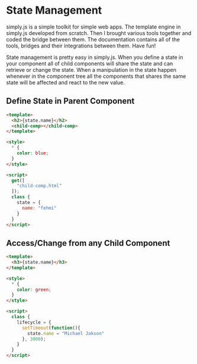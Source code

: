 # State Management
simply.js is a simple toolkit for simple web apps. The template engine in simply.js developed from scratch. Then I brought various tools together and coded the bridge between them. The documentation contains all of the tools, bridges and their integrations between them. Have fun!

State management is pretty easy in simply.js. When you define a state in your component all of child components will share the state and can retrieve or change the state. When a manipulation in the state happen whenever in the component tree all the components that shares the same state will be affected and react to the new value.


## Define State in Parent Component
```html
<template>
  <h2>{state.name}</h2>
  <child-comp></child-comp>
</template>

<style>
  * {
    color: blue;
  }
</style>

<script>
  get([
    "child-comp.html"
  ]);
  class {
    state = {
      name: "fehmi"
    }
  }
</script>
```

## Access/Change from any Child Component
```html
<template>
  <h3>{state.name}</h3>
</template>

<style>
  * {
    color: green;
  }
</style>

<script>
  class {
    lifecycle = {
      setTimeout(function(){
        state.name = "Michael Jakson"
      }, 3000);
    }
  }
</script>
```